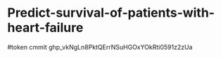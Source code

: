 # Predict-survival-of-patients-with-heart-failure

#token cmmit 
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